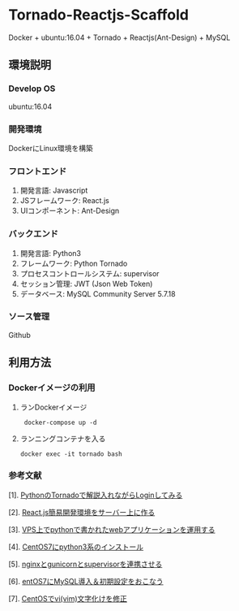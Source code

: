 # Tornado-Reactjs-Scaffold
Docker + ubuntu:16.04 + Tornado + Reactjs(Ant-Design) + MySQL

## 環境説明

### Develop OS
ubuntu:16.04

### 開発環境
DockerにLinux環境を構築

### フロントエンド
1. 開発言語: Javascript
2. JSフレームワーク: React.js
3. UIコンポーネント: Ant-Design

### バックエンド
1. 開発言語: Python3
2. フレームワーク: Python Tornado
3. プロセスコントロールシステム: supervisor
4. セッション管理: JWT (Json Web Token)
5. データベース: MySQL Community Server 5.7.18

### ソース管理
Github

## 利用方法

### Dockerイメージの利用

1. ランDockerイメージ
   ```
    docker-compose up -d
   
   ```


2. ランニングコンテナを入る
　 
   ```
   docker exec -it tornado bash
   ```


### 参考文献

[1]. [PythonのTornadoで解説入れながらLoginしてみる](http://conta.hatenablog.com/entry/2012/05/31/222940)

[2]. [React.js簡易開発環境をサーバー上に作る](http://qiita.com/ystg/items/bf7945226f4a94539487)

[3]. [VPS上でpythonで書かれたwebアプリケーションを運用する](http://kazy.hatenablog.com/entry/2013/10/09/134821)

[4]. [CentOS7にpython3系のインストール](http://qiita.com/glostuan/items/6030e309542615470e0d)

[5]. [nginxとgunicornとsupervisorを連携させる](http://d.hatena.ne.jp/saitodevel01/20110811/1313019218)

[6]. [entOS7にMySQL導入＆初期設定をおこなう](http://vdeep.net/centos7-mysql)

[7]. [CentOSでvi(vim)文字化けを修正](http://d.hatena.ne.jp/tageo/20100310/1268186793)
